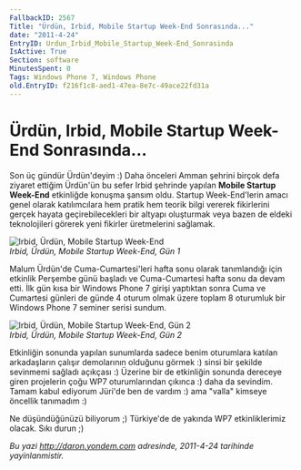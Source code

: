 ```yaml
---
FallbackID: 2567
Title: "Ürdün, Irbid, Mobile Startup Week-End Sonrasında..."
date: "2011-4-24"
EntryID: Urdun_Irbid_Mobile_Startup_Week-End_Sonrasinda
IsActive: True
Section: software
MinutesSpent: 0
Tags: Windows Phone 7, Windows Phone
old.EntryID: f216f1c8-aed1-47ea-8e7c-49ace22fd31a
---
```

# Ürdün, Irbid, Mobile Startup Week-End Sonrasında...
Son üç gündür Ürdün'deyim :) Daha önceleri Amman şehrini birçok defa
ziyaret ettiğim Ürdün'ün bu sefer Irbid şehrinde yapılan **Mobile
Startup Week-End** etkinliğde konuşma şansım oldu. Startup
Week-End'lerin amacı genel olarak katılımcılara hem pratik hem teorik
bilgi vererek fikirlerini gerçek hayata geçirebilecekleri bir altyapı
oluşturmak veya bazen de eldeki teknolojileri görerek yeni fikirler
üretmelerini sağlamak.

![Irbid, Ürdün, Mobile Startup
Week-End](media/Urdun_Irbid_Mobile_Startup_Week-End_Sonrasinda/23042011_1.jpg)\
*Irbid, Ürdün, Mobile Startup Week-End, Gün 1*

Malum Ürdün'de Cuma-Cumartesi'leri hafta sonu olarak tanımlandığı için
etkinlik Perşembe günü başladı ve Cuma-Cumartesi hafta sonu da devam
etti. İlk gün kısa bir Windows Phone 7 girişi yaptıktan sonra Cuma ve
Cumartesi günleri de günde 4 oturum olmak üzere toplam 8 oturumluk bir
Windows Phone 7 seminer serisi sundum.

![Irbid, Ürdün, Mobile Startup Week-End, Gün
2](media/Urdun_Irbid_Mobile_Startup_Week-End_Sonrasinda/23042011_2.jpg)\
*Irbid, Ürdün, Mobile Startup Week-End, Gün 2*

Etkinliğin sonunda yapılan sunumlarda sadece benim oturumlara katılan
arkadaşların çalışır demolarının olduğunu görmek :) sinsi bir şekilde
sevinmemi sağladı açıkçası :) Üzerine bir de etkinliğin sonunda dereceye
giren projelerin çoğu WP7 oturumlarından çıkınca :) daha da sevindim.
Tamam kabul ediyorum Jüri'de ben de vardım :) ama "valla" kimseye
öncellik tanımadım :)

Ne düşündüğünüzü biliyorum ;) Türkiye'de de yakında WP7 etkinliklerimiz
olacak. Sıkı durun ;)



*Bu yazi http://daron.yondem.com adresinde, 2011-4-24 tarihinde yayinlanmistir.*
